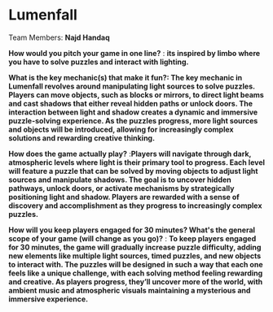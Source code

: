 # Lumenfall

Team Members: **Najd Handaq**

**How would you pitch your game in one line?** : **its inspired by limbo where you have to solve puzzles and interact with lighting.**

**What is the key mechanic(s) that make it fun?: The key mechanic in Lumenfall revolves around manipulating light sources to solve puzzles. 
Players can move objects, such as blocks or mirrors, to direct light beams and cast shadows that either reveal hidden paths or unlock doors.
The interaction between light and shadow creates a dynamic and immersive puzzle-solving experience. As the puzzles progress, 
more light sources and objects will be introduced, allowing for increasingly complex solutions and rewarding creative thinking.**


**How does the game actually play?** :**Players will navigate through dark, atmospheric levels where light is their primary tool to progress.
Each level will feature a puzzle that can be solved by moving objects to adjust light sources and manipulate shadows.
The goal is to uncover hidden pathways, unlock doors, or activate mechanisms by strategically positioning light and shadow.
Players are rewarded with a sense of discovery and accomplishment as they progress to increasingly complex puzzles.**

**How will you keep players engaged for 30 minutes? What's the general scope of your game (will change as you go)?** :
**To keep players engaged for 30 minutes, the game will gradually increase puzzle difficulty, adding new elements like multiple light sources, timed puzzles, and new objects to interact with.
The puzzles will be designed in such a way that each one feels like a unique challenge, with each solving method feeling rewarding and creative. 
As players progress, they’ll uncover more of the world, with ambient music and atmospheric visuals maintaining a mysterious and immersive experience.**
